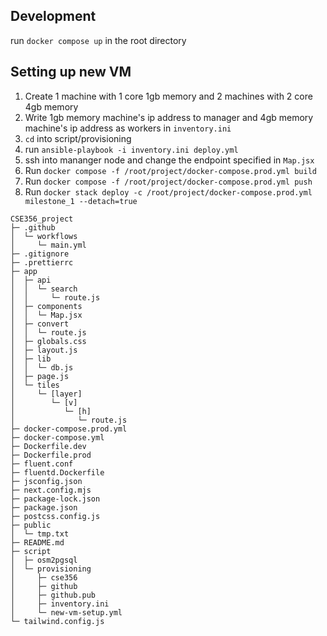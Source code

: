 ## Development
run `docker compose up` in the root directory

## Setting up new VM
1. Create 1 machine with 1 core 1gb memory and 2 machines with 2 core 4gb memory
2. Write 1gb memory machine's ip address to manager and 4gb memory machine's ip address as workers in `inventory.ini`
4. `cd` into script/provisioning
5. run `ansible-playbook -i inventory.ini deploy.yml`
6. ssh into mananger node and change the endpoint specified in `Map.jsx`
7. Run `docker compose -f /root/project/docker-compose.prod.yml build`
8. Run `docker compose -f /root/project/docker-compose.prod.yml push`
9. Run `docker stack deploy -c /root/project/docker-compose.prod.yml milestone_1 --detach=true`

```
CSE356_project
├─ .github
│  └─ workflows
│     └─ main.yml
├─ .gitignore
├─ .prettierrc
├─ app
│  ├─ api
│  │  └─ search
│  │     └─ route.js
│  ├─ components
│  │  └─ Map.jsx
│  ├─ convert
│  │  └─ route.js
│  ├─ globals.css
│  ├─ layout.js
│  ├─ lib
│  │  └─ db.js
│  ├─ page.js
│  └─ tiles
│     └─ [layer]
│        └─ [v]
│           └─ [h]
│              └─ route.js
├─ docker-compose.prod.yml
├─ docker-compose.yml
├─ Dockerfile.dev
├─ Dockerfile.prod
├─ fluent.conf
├─ fluentd.Dockerfile
├─ jsconfig.json
├─ next.config.mjs
├─ package-lock.json
├─ package.json
├─ postcss.config.js
├─ public
│  └─ tmp.txt
├─ README.md
├─ script
│  ├─ osm2pgsql
│  └─ provisioning
│     ├─ cse356
│     ├─ github
│     ├─ github.pub
│     ├─ inventory.ini
│     └─ new-vm-setup.yml
└─ tailwind.config.js
```